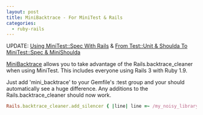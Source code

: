 ```yaml
---
layout: post
title: MiniBacktrace - For MiniTest & Rails
categories: 
  - ruby-rails
---
```


<aside class="flash_info">
  UPDATE:  
  <a href="/2011/03/26/using-minitest-spec-with-rails/">Using MiniTest::Spec With Rails</a> 
  &amp;
  <a href="/2011/03/26/using-minitest-spec-with-rails/">From Test::Unit &amp; Shoulda To MiniTest::Spec &amp; MiniShoulda</a>
</aside>

<p>
  <a href="https://github.com/metaskills/mini_backtrace">MiniBacktrace</a> allows you to take advantage of the Rails.backtrace_cleaner when using MiniTest. This includes everyone using Rails 3 with Ruby 1.9.
</p>

<p>
  Just add 'mini_backtrace' to your Gemfile's :test group and your should automatically see a huge difference. Any additions to the Rails.backtrace_cleaner should now work.
</p>

~~~ruby
Rails.backtrace_cleaner.add_silencer { |line| line =~ /my_noisy_library/ }
~~~

